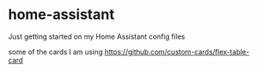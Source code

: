 # home-assistant
Just getting started on my Home Assistant config files


some of the cards I am using
https://github.com/custom-cards/flex-table-card

